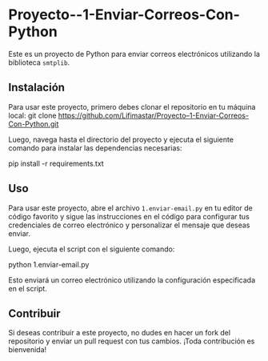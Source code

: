 # Proyecto--1-Enviar-Correos-Con-Python

Este es un proyecto de Python para enviar correos electrónicos utilizando la biblioteca `smtplib`.

## Instalación

Para usar este proyecto, primero debes clonar el repositorio en tu máquina local: git clone https://github.com/Lifimastar/Proyecto–1-Enviar-Correos-Con-Python.git

Luego, navega hasta el directorio del proyecto y ejecuta el siguiente comando para instalar las dependencias necesarias:

pip install -r requirements.txt

## Uso

Para usar este proyecto, abre el archivo `1.enviar-email.py` en tu editor de código favorito y sigue las instrucciones en el código para configurar tus credenciales de correo electrónico y personalizar el mensaje que deseas enviar.

Luego, ejecuta el script con el siguiente comando:

python 1.enviar-email.py

Esto enviará un correo electrónico utilizando la configuración especificada en el script.

## Contribuir

Si deseas contribuir a este proyecto, no dudes en hacer un fork del repositorio y enviar un pull request con tus cambios. ¡Toda contribución es bienvenida!
